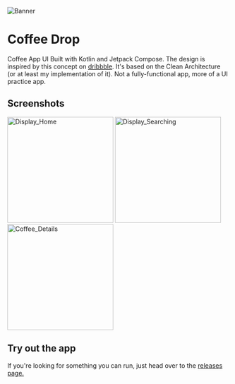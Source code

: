 ![Banner](https://user-images.githubusercontent.com/70282966/235357222-ad354802-011c-4981-81b1-e1f7230bac74.svg)
<h1>Coffee Drop</h1>
Coffee App UI Built with Kotlin and Jetpack Compose. The design is inspired by this concept on <a href="https://dribbble.com/shots/15475209-Coffee-Shop-Mobile-Apps-Dark-Mode">dribbble</a>. It's based on the Clean Architecture (or at least my implementation of it). Not a fully-functional app, more of a UI practice app.

## Screenshots
<p>
  <img width="240" alt="Display_Home" src="https://github.com/dev-xero/coffee-drop-ui/assets/70282966/74843b9d-746d-4698-b7d6-566aeae8f057">
  <img width="240" alt="Display_Searching" src="https://github.com/dev-xero/coffee-drop-ui/assets/70282966/b0e3f963-e646-4a6a-b650-29cfe80a6260">
  <img width="240" alt="Coffee_Details" src="https://github.com/dev-xero/coffee-drop-ui/assets/70282966/41a4880c-ec37-4d83-9137-4a054882407a">
</p>

## Try out the app
<p>If you're looking for something you can run, just head over to the <a href="https://github.com/dev-xero/coffee-drop-ui/releases/tag/v1.0">releases page.</a></p>
